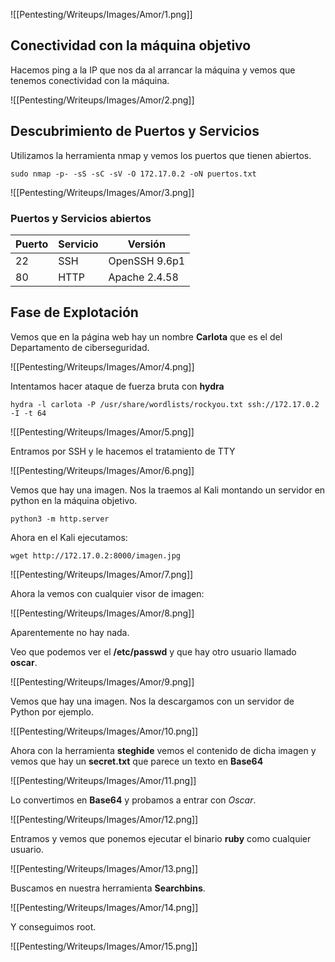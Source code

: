 ![[Pentesting/Writeups/Images/Amor/1.png]]

## Conectividad con la máquina objetivo

Hacemos ping a la IP que nos da al arrancar la máquina y vemos que tenemos conectividad con la máquina.

![[Pentesting/Writeups/Images/Amor/2.png]]

## Descubrimiento de Puertos y Servicios

Utilizamos la herramienta nmap y vemos los puertos que tienen abiertos.

`sudo nmap -p- -sS -sC -sV -O 172.17.0.2 -oN puertos.txt`

![[Pentesting/Writeups/Images/Amor/3.png]]

### Puertos y Servicios abiertos

| Puerto | Servicio | Versión       |
| ------ | -------- | ------------- |
| 22     | SSH      | OpenSSH 9.6p1 |
| 80     | HTTP     | Apache 2.4.58 |

## Fase de Explotación 

Vemos que en la página web hay un nombre **Carlota** que es el del Departamento de ciberseguridad.

![[Pentesting/Writeups/Images/Amor/4.png]]

Intentamos hacer ataque de fuerza bruta con **hydra**

`hydra -l carlota -P /usr/share/wordlists/rockyou.txt ssh://172.17.0.2 -I -t 64`

![[Pentesting/Writeups/Images/Amor/5.png]]

Entramos por SSH y le hacemos el tratamiento de TTY

![[Pentesting/Writeups/Images/Amor/6.png]]

Vemos que hay una imagen. Nos la traemos al Kali montando un servidor en python en la máquina objetivo.

`python3 -m http.server`

Ahora en el Kali ejecutamos:

`wget http://172.17.0.2:8000/imagen.jpg`

![[Pentesting/Writeups/Images/Amor/7.png]]

Ahora la vemos con cualquier visor de imagen:

![[Pentesting/Writeups/Images/Amor/8.png]]

Aparentemente no hay nada.

Veo que podemos ver el **/etc/passwd** y que hay otro usuario llamado **oscar**.

![[Pentesting/Writeups/Images/Amor/9.png]]

Vemos que hay una imagen. Nos la descargamos con un servidor de Python por ejemplo.

![[Pentesting/Writeups/Images/Amor/10.png]]

Ahora con la herramienta **steghide** vemos el contenido de dicha imagen y vemos que hay un **secret.txt** que parece un texto en **Base64**

![[Pentesting/Writeups/Images/Amor/11.png]]

Lo convertimos en **Base64** y probamos a entrar con *Oscar*.

![[Pentesting/Writeups/Images/Amor/12.png]]

Entramos y vemos que ponemos ejecutar el binario **ruby** como cualquier usuario.

![[Pentesting/Writeups/Images/Amor/13.png]]

Buscamos en nuestra herramienta **Searchbins**.

![[Pentesting/Writeups/Images/Amor/14.png]]


Y conseguimos root.

![[Pentesting/Writeups/Images/Amor/15.png]]

